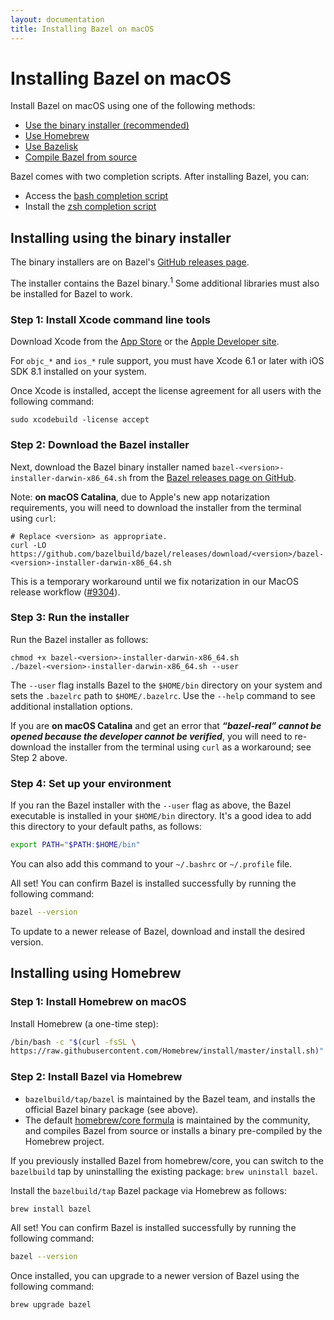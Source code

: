 ```yaml
---
layout: documentation
title: Installing Bazel on macOS
---
```


<h1 id="mac-os-x">Installing Bazel on macOS</h1>

Install Bazel on macOS using one of the following methods:

*   [Use the binary installer (recommended)](#install-with-installer-mac-os-x)
*   [Use Homebrew](#install-on-mac-os-x-homebrew)
*   [Use Bazelisk](install-bazelisk.md)
*   [Compile Bazel from source](install-compile-source.md)

Bazel comes with two completion scripts. After installing Bazel, you can:

*   Access the [bash completion script](completion.md#bash)
*   Install the [zsh completion script](completion.md#zsh)

<h2 id="install-with-installer-mac-os-x">Installing using the binary installer</h2>

The binary installers are on Bazel's [GitHub releases page](https://github.com/bazelbuild/bazel/releases).

The installer contains the Bazel binary.<sup>1</sup> Some additional libraries must also be
installed for Bazel to work.

### Step 1: Install Xcode command line tools

Download Xcode from the
[App Store](https://apps.apple.com/us/app/xcode/id497799835) or the
[Apple Developer site](https://developer.apple.com/download/more/?=xcode).

For `objc_*` and `ios_*` rule support, you must have Xcode 6.1 or later with iOS
SDK 8.1 installed on your system.

Once Xcode is installed, accept the license agreement for all users with the following command:

```
sudo xcodebuild -license accept
```

### Step 2: Download the Bazel installer

Next, download the Bazel binary installer named `bazel-<version>-installer-darwin-x86_64.sh` from the [Bazel releases page on GitHub](https://github.com/bazelbuild/bazel/releases).

Note: **on macOS Catalina**, due to Apple's new app notarization requirements,
you will need to download the installer from the terminal using `curl`:

```
# Replace <version> as appropriate.
curl -LO https://github.com/bazelbuild/bazel/releases/download/<version>/bazel-<version>-installer-darwin-x86_64.sh
```

This is a temporary workaround until we fix notarization in our MacOS release
workflow ([#9304](https://github.com/bazelbuild/bazel/issues/9304)).

### Step 3: Run the installer

Run the Bazel installer as follows:

```
chmod +x bazel-<version>-installer-darwin-x86_64.sh
./bazel-<version>-installer-darwin-x86_64.sh --user
```

The `--user` flag installs Bazel to the `$HOME/bin` directory on your system and
sets the `.bazelrc` path to `$HOME/.bazelrc`. Use the `--help` command to see
additional installation options.

If you are **on macOS Catalina** and get an error that _**“bazel-real” cannot be
opened because the developer cannot be verified**_, you will need to re-download
the installer from the terminal using `curl` as a workaround; see Step 2 above.

### Step 4: Set up your environment

If you ran the Bazel installer with the `--user` flag as above, the Bazel
executable is installed in your `$HOME/bin` directory. It's a good idea to add
this directory to your default paths, as follows:

```bash
export PATH="$PATH:$HOME/bin"
```

You can also add this command to your `~/.bashrc` or `~/.profile` file.

All set! You can confirm Bazel is installed successfully by running the following command:

```bash
bazel --version
```
To update to a newer release of Bazel, download and install the desired version.

<h2 id="install-on-mac-os-x-homebrew">Installing using Homebrew</h2>

### Step 1: Install Homebrew on macOS

Install Homebrew (a one-time step):

```bash
/bin/bash -c "$(curl -fsSL \
https://raw.githubusercontent.com/Homebrew/install/master/install.sh)"
```

### Step 2: Install Bazel via Homebrew

* `bazelbuild/tap/bazel` is maintained by the Bazel team, and installs the
  official Bazel binary package (see above).
* The default [homebrew/core formula](https://formulae.brew.sh/formula/bazel)
  is maintained by the community, and compiles Bazel from source or installs a
  binary pre-compiled by the Homebrew project.

If you previously installed Bazel from homebrew/core, you can switch to the
`bazelbuild` tap by uninstalling the existing package: `brew uninstall bazel`.

Install the `bazelbuild/tap` Bazel package via Homebrew as follows:

```bash
brew install bazel
```

All set! You can confirm Bazel is installed successfully by running the following command:

```bash
bazel --version
```

Once installed, you can upgrade to a newer version of Bazel using the following command:

```bash
brew upgrade bazel
```
